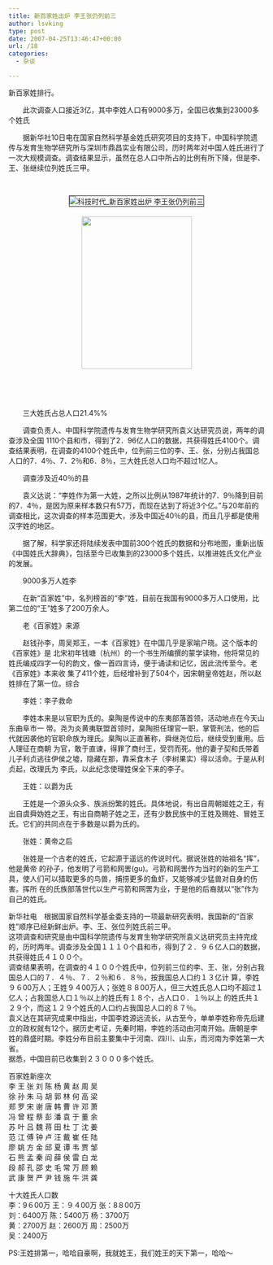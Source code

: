 ```yaml
---
title: 新百家姓出炉 李王张仍列前三
author: lsvking
type: post
date: 2007-04-25T13:46:47+00:00
url: /18
categories:
  - 杂谈

---
```

<font id="zoom" class="f14">新百家姓排行。 </font>

<font id="zoom" class="f14">　　此次调查人口接近3亿，其中李姓人口有9000多万，全国已收集到23000多个姓氏</font>
  
<font id="zoom" class="f14">　　据新华社10日电在国家自然科学基金姓氏研究项目的支持下，中国科学院遗传与发育生物学研究所与深圳市鼎昌实业有限公司，历时两年对中国人姓氏进行了一次大规模调查。调查结果显示，虽然在总人口中所占的比例有所下降，但是李、王、张继续位列姓氏三甲。</font>

<p style="text-align: center">
  &nbsp;
</p>

<p style="text-align: center">
  <font id="zoom" class="f14"><img src="http://image2.sina.com.cn/IT/d/2006-01-11/U1121P2T1D816398F13DT20060111083935.jpg" alt="科技时代_新百家姓出炉 李王张仍列前三" style="margin-bottom: 5px" border="1" /></font>
</p>

<p style="text-align: center">
  <img src="http://image2.sina.com.cn/dy/c/2006-01-11/dcde4d0a0fc161ead4b5413f1ca49d4e.JPG" height="300" width="217" />
</p>

<p style="text-align: center" align="center">
  &nbsp;
</p>

<p style="text-align: center" align="center">
  &nbsp;
</p>

<font id="zoom" class="f14">　　三大姓氏占总人口21.4%%</font>

<font id="zoom" class="f14">　　调查负责人、中国科学院遗传与发育生物学研究所袁义达研究员说，两年的调查涉及全国 1110个县和市，得到了2．96亿人口的数据，共获得姓氏4100个。调查结果表明，在调查的4100个姓氏中，位列前三位的李、王、张，分别占我国总 人口的7．4％、7．2％和6．8％，三大姓氏总人口均不超过1亿人。</font>

<font id="zoom" class="f14">　　调查涉及近40％的县</font>

<font id="zoom" class="f14">　　袁义达说：“李姓作为第一大姓，之所以比例从1987年统计的7．9％降到目前的7．4％，是因为原来样本数只有57万，而现在达到了将近3个亿。”与20年前的调查相比，这次调查的样本范围更大，涉及中国近40％的县，而且几乎都是使用汉字姓的地区。</font>

<font id="zoom" class="f14">　　据了解，科学家还将陆续发表中国前300个姓氏的数据和分布地图，重新出版《中国姓氏大辞典》，包括至今已收集到的23000多个姓氏，以推进姓氏文化产业的发展。</font>

<font id="zoom" class="f14">　　9000多万人姓李</font>

<font id="zoom" class="f14">　　在新“百家姓”中，名列榜首的“李”姓，目前在我国有9000多万人口使用，比第二位的“王”姓多了200万余人。</font>

<font id="zoom" class="f14">　　老《百家姓》来源</font>

<font id="zoom" class="f14">　　赵钱孙李，周吴郑王，一本《百家姓》在中国几乎是家喻户晓。这个版本的《百家姓》是 北宋初年钱塘（杭州）的一个书生所编撰的蒙学读物，他将常见的姓氏编成四字一句的韵文，像一首四言诗，便于诵读和记忆，因此流传至今。老《百家姓》本来收 集了411个姓，后经增补到了504个，因宋朝皇帝姓赵，所以赵姓排在了第一位。综合</font>

<font id="zoom" class="f14">　　李姓：李子救命</font>

<font id="zoom" class="f14">　　李姓本来是以官职为氏的。臬陶是传说中的东夷部落首领，活动地点在今天山东曲阜市一 带。尧为炎黄夷联盟首领时，臬陶担任理官一职，掌管刑法，他的后代就因袭他的官职命族为理氏。臬陶以正直著称，舜继尧位后，继续受到重用。后人理征在商朝 为官，敢于直谏，得罪了商纣王，受罚而死。他的妻子契和氏带着儿子利贞逃往伊侯之墟，隐藏在那，靠采食木子（李树果实）得以活命。于是从利贞起，改理氏为 李氏，以此纪念使理姓保全下来的李子。</font>

<font id="zoom" class="f14">　　王姓：以爵为氏</font>

<font id="zoom" class="f14">　　王姓是一个源头众多、族派纷繁的姓氏。具体地说，有出自周朝姬姓之王，有出自虞舜妫姓之王，有出自商朝子姓之王，还有少数民族中的王姓及赐姓、冒姓王氏。它们的共同点在于多数是以爵为氏的。</font>

<font id="zoom" class="f14">　　张姓：黄帝之后</font>

<font id="zoom" class="f14">　　张姓是一个古老的姓氏，它起源于遥远的传说时代。据说张姓的始祖名“挥”，他是黄帝 的孙子，他发明了弓箭和网罟(gu)。弓箭和网罟作为当时的新的生产工具，使人们可以猎取更多的鸟兽，捕捞更多的鱼虾，又能够减少猛兽对自身的伤害。挥所 在的氏族部落世代以生产弓箭和网罟为业，于是他的后裔就以“张”作为自己的姓氏。</font>

<font class="f23">新华社电　根据国家自然科学基金委支持的一项最新研究表明，我国新的“百家姓”顺序已经新鲜出炉。李、王、张位列姓氏前三甲。<br /> 这项调查和研究是由中国科学院遗传与发育生物学研究所袁义达研究员主持完成的，历时两年。调查涉及全国１１１０个县和市，得到了２．９６亿人口的数据，共获得姓氏４１００个。<br /> 调查结果表明，在调查的４１００个姓氏中，位列前三位的李、王、张，分别占我国总人口的７．４％、７．２％和６．８％，按我国总人口约１３亿计 算，李姓９６00万人；王姓９４00万人；张姓８８00万人，但三大姓氏总人口均不超过１亿人；占我国总人口１％以上的姓氏有１８个，占人口０．１％以上 的姓氏共１２９个，而这１２９个姓氏的人口约占我国总人口的８７％。<br /> 袁义达在其研究成果中指出，中国李姓源远流长，从古至今，单单李姓称帝先后建立的政权就有12个。据历史考证，先秦时期，李姓的活动由河南开始。唐朝是李姓的鼎盛时期。李姓分布目前主要集中于河南、四川、山东，而河南为李姓第一大省。<br /> 据悉，中国目前已收集到２３０００多个姓氏。</font>

<font class="f23">百家姓新座次<br /> 李 王 张 刘 陈 杨 黄 赵 周 吴<br /> 徐 孙 朱 马 胡 郭 林 何 高 梁<br /> 郑 罗 宋 谢 唐 韩 曹 许 邓 萧<br /> 冯 曾 程 蔡 彭 潘 袁 于 董 余<br /> 苏 叶 吕 魏 蒋 田 杜 丁 沈 姜<br /> 范 江 傅 钟 卢 汪 戴 崔 任 陆<br /> 廖 姚 方 金 邱 夏 谭 韦 贾 邹<br /> 石 熊 孟 秦 阎 薛 侯 雷 白 龙<br /> 段 郝 孔 邵 史 毛 常 万 顾 赖<br /> 武 康 贺 严 尹 钱 施 牛 洪 龚</font>

<font class="f23">十大姓氏人口数<br /> 李：9６00万 王：９４00万 张：8８00万<br /> 刘：6400万 陈：5400万 杨：3700万<br /> 黄：2700万 赵：2600万 周：2500万<br /> 吴：2400万</font>

PS:王姓排第一，哈哈自豪啊，我就姓王，我们姓王的天下第一，哈哈～